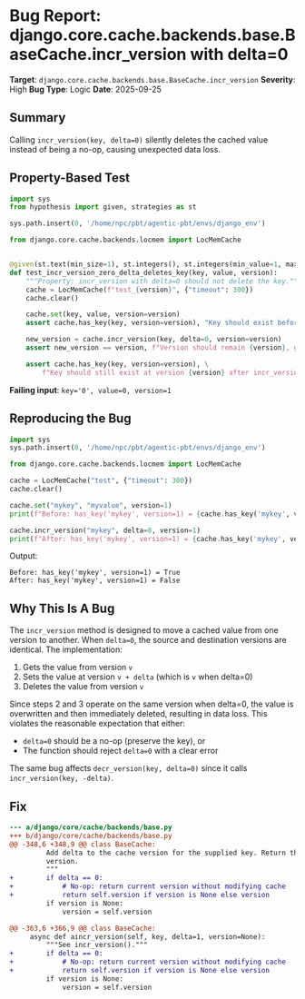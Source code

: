 # Bug Report: django.core.cache.backends.base.BaseCache.incr_version with delta=0

**Target**: `django.core.cache.backends.base.BaseCache.incr_version`
**Severity**: High
**Bug Type**: Logic
**Date**: 2025-09-25

## Summary

Calling `incr_version(key, delta=0)` silently deletes the cached value instead of being a no-op, causing unexpected data loss.

## Property-Based Test

```python
import sys
from hypothesis import given, strategies as st

sys.path.insert(0, '/home/npc/pbt/agentic-pbt/envs/django_env')

from django.core.cache.backends.locmem import LocMemCache


@given(st.text(min_size=1), st.integers(), st.integers(min_value=1, max_value=100))
def test_incr_version_zero_delta_deletes_key(key, value, version):
    """Property: incr_version with delta=0 should not delete the key."""
    cache = LocMemCache(f"test_{version}", {"timeout": 300})
    cache.clear()

    cache.set(key, value, version=version)
    assert cache.has_key(key, version=version), "Key should exist before incr_version"

    new_version = cache.incr_version(key, delta=0, version=version)
    assert new_version == version, f"Version should remain {version}, got {new_version}"

    assert cache.has_key(key, version=version), \
        f"Key should still exist at version {version} after incr_version with delta=0"
```

**Failing input**: `key='0', value=0, version=1`

## Reproducing the Bug

```python
import sys
sys.path.insert(0, '/home/npc/pbt/agentic-pbt/envs/django_env')

from django.core.cache.backends.locmem import LocMemCache

cache = LocMemCache("test", {"timeout": 300})
cache.clear()

cache.set("mykey", "myvalue", version=1)
print(f"Before: has_key('mykey', version=1) = {cache.has_key('mykey', version=1)}")

cache.incr_version("mykey", delta=0, version=1)
print(f"After: has_key('mykey', version=1) = {cache.has_key('mykey', version=1)}")
```

Output:
```
Before: has_key('mykey', version=1) = True
After: has_key('mykey', version=1) = False
```

## Why This Is A Bug

The `incr_version` method is designed to move a cached value from one version to another. When `delta=0`, the source and destination versions are identical. The implementation:

1. Gets the value from version `v`
2. Sets the value at version `v + delta` (which is `v` when delta=0)
3. Deletes the value from version `v`

Since steps 2 and 3 operate on the same version when delta=0, the value is overwritten and then immediately deleted, resulting in data loss. This violates the reasonable expectation that either:
- `delta=0` should be a no-op (preserve the key), or
- The function should reject `delta=0` with a clear error

The same bug affects `decr_version(key, delta=0)` since it calls `incr_version(key, -delta)`.

## Fix

```diff
--- a/django/core/cache/backends/base.py
+++ b/django/core/cache/backends/base.py
@@ -348,6 +348,9 @@ class BaseCache:
         Add delta to the cache version for the supplied key. Return the new
         version.
         """
+        if delta == 0:
+            # No-op: return current version without modifying cache
+            return self.version if version is None else version
         if version is None:
             version = self.version

@@ -363,6 +366,9 @@ class BaseCache:
     async def aincr_version(self, key, delta=1, version=None):
         """See incr_version()."""
+        if delta == 0:
+            # No-op: return current version without modifying cache
+            return self.version if version is None else version
         if version is None:
             version = self.version
```